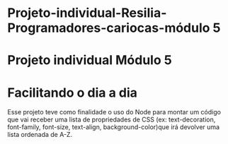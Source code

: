 # Projeto-individual-Resilia-Programadores-cariocas-módulo 5

# Projeto individual Módulo 5 

# Facilitando o dia a dia

Esse projeto teve como finalidade o uso do Node para montar um código que vai receber uma lista de propriedades de CSS (ex: text-decoration, font-family, font-size, text-align, background-color)que irá devolver uma lista ordenada de A-Z. 






